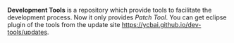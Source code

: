 **Development Tools** is a repository which provide tools to facilitate the development process. Now it only provides *Patch Tool*. You can get eclipse plugin of the tools from the update site https://ycbai.github.io/dev-tools/updates.
